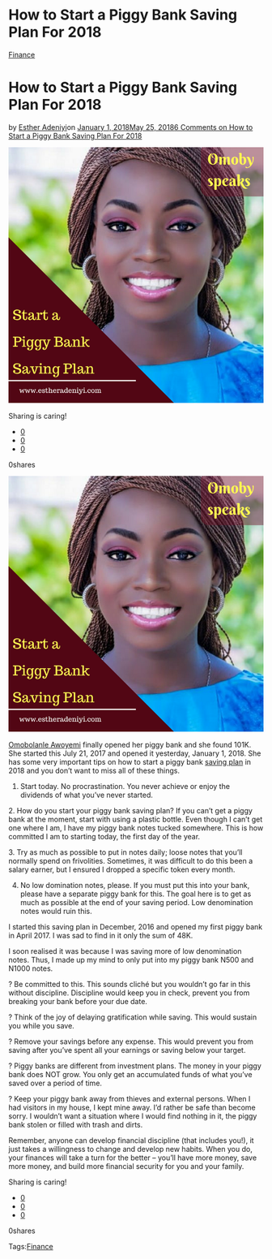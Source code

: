 # How to Start a Piggy Bank Saving Plan For 2018

[Finance](https://estheradeniyi.com/category/finance/)
# How to Start a Piggy Bank Saving Plan For 2018

by [Esther Adeniyi](https://estheradeniyi.com/author/esther-adeniyi/)on [January 1, 2018May 25, 2018](https://estheradeniyi.com/how-to-start-piggy-bank-saving-plan-for/)[6 Comments on How to Start a Piggy Bank Saving Plan For 2018](https://estheradeniyi.com/how-to-start-piggy-bank-saving-plan-for/#comments)

![](images/HowtoStartaPiggyBankSavingPlanFor201828229.png)

Sharing is caring!

- [0](https://www.facebook.com/sharer/sharer.php?u=https%3A%2F%2Festheradeniyi.com%2Fhow-to-start-piggy-bank-saving-plan-for%2F&amp;t=How%20to%20Start%20a%20Piggy%20Bank%20Saving%20Plan%20For%202018)
- [0](https://twitter.com/intent/tweet?text=How%20to%20Start%20a%20Piggy%20Bank%20Saving%20Plan%20For%202018&amp;url=https%3A%2F%2Festheradeniyi.com%2Fhow-to-start-piggy-bank-saving-plan-for%2F)
- [0](#)

0shares

[![piggy bank saving plan](images/HowtoStartaPiggyBankSavingPlanFor201828229.png)](images/HowtoStartaPiggyBankSavingPlanFor201828229.png)

[Omobolanle Awoyemi](https://www.facebook.com/adex.omoby) finally opened her piggy bank and she found 101K. She started this July 21, 2017 and opened it yesterday, January 1, 2018. She has some very important tips on how to start a piggy bank [saving plan](https://www.estheradeniyi.com/developing-savings-culture) in 2018 and you don&#x2019;t want to miss all of these things.

1. Start today. No procrastination. You never achieve or enjoy the dividends of what you&#x2019;ve never started.

2.&#xA0;How do you start your piggy bank saving plan? If you can&#x2019;t get a piggy bank at the moment, start with using a plastic bottle. Even though I can&#x2019;t get one where I am, I have my piggy bank notes tucked somewhere. This is how committed I am to starting today, the first day of the year.

3.&#xA0;Try as much as possible to put in notes daily; loose notes that you&#x2019;ll normally spend on frivolities. Sometimes, it was difficult to do this been a salary earner, but I ensured I dropped a specific token every month.

4. No low domination notes, please. If you must put this into your bank, please have a separate piggy bank for this. The goal here is to get as much as possible at the end of your saving period. Low denomination notes would ruin this.

I started this saving plan in December, 2016 and opened my first piggy bank in April 2017. I was sad to find in it only the sum of 48K.

I soon realised it was because I was saving more of low denomination notes. Thus, I made up my mind to only put into my piggy bank N500 and N1000 notes.

? Be committed to this. This sounds clich&#xE9; but you wouldn&#x2019;t go far in this without discipline. Discipline would keep you in check, prevent you from breaking your bank before your due date.

? Think of the joy of delaying gratification while saving. This would sustain you while you save.

? Remove your savings before any expense. This would prevent you from saving after you&#x2019;ve spent all your earnings or saving below your target.

? Piggy banks are different from investment plans. The money in your piggy bank does NOT grow. You only get an accumulated funds of what you&#x2019;ve saved over a period of time.

? Keep your piggy bank away from thieves and external persons. When I had visitors in my house, I kept mine away. I&#x2019;d rather be safe than become sorry. I wouldn&#x2019;t want a situation where I would find nothing in it, the piggy bank stolen or filled with trash and dirts.

Remember, anyone can develop financial discipline (that includes you!), it just takes a willingness to change and develop new habits. When you do, your finances will take a turn for the better &#x2013; you&#x2019;ll have more money, save more money, and build more financial security for you and your family.

Sharing is caring!

- [0](https://www.facebook.com/sharer/sharer.php?u=https%3A%2F%2Festheradeniyi.com%2Fhow-to-start-piggy-bank-saving-plan-for%2F&amp;t=How%20to%20Start%20a%20Piggy%20Bank%20Saving%20Plan%20For%202018)
- [0](https://twitter.com/intent/tweet?text=How%20to%20Start%20a%20Piggy%20Bank%20Saving%20Plan%20For%202018&amp;url=https%3A%2F%2Festheradeniyi.com%2Fhow-to-start-piggy-bank-saving-plan-for%2F)
- [0](#)

0shares

Tags:[Finance](https://estheradeniyi.com/tag/finance/)